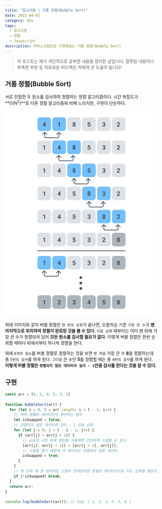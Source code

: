 ```yaml
---
title: "알고리즘 | 거품 정렬(Bubble Sort)"
date: 2021-04-02
category: dev
tags:
  - 알고리즘
  - 정렬
  - Javascript
description: 자바스크립트로 구현해보는 거품 정렬(Bubble Sort)
---
```


> 이 포스트는 제가 개인적으로 공부한 내용을 정리한 글입니다. 잘못된 내용이나 부족한 부분 등 자유로운 피드백은 저에게 큰 도움이 됩니다!

## 거품 정렬(Bubble Sort)

서로 인접한 두 원소를 검사하여 정렬하는 정렬 알고리즘이다.
시간 복잡도가 **O(N<sup>2</sup>)**로 다른 정렬 알고리즘에 비해 느리지만, 구현이 단순하다.

![Bubble Sort image](./images/bubble_sort.svg)

위에 이미지와 같이 버블 정렬은 `한 번의 순회`가 끝나면, 오름차순 기준 `가장 큰 수`가 **맨 마지막으로 위치하여 정렬이 완료된 것을 볼 수 있다.** 
`다음 순회` 때부터는 이미 맨 뒤에 가장 큰 수가 정렬되어 있어 **모든 원소를 검사할 필요가 없다.** 이렇게 버블 정렬은 한번 순회할 때마다 뒤에서부터 하나씩 정렬을 한다. 

위에 `6개의 원소`를 버블 정렬로 정렬하는 것을 보면 `맨 처음` 가장 큰 수 **8**을 정렬하는데 총 `5번의 검사`를 하게 된다.
`그다음` 큰 수인 **5**를 정렬할 때는 총 `4번의 검사`를 하게 된다. **이렇게 버블 정렬은 `정렬되지 않은 데이터의 길이 - 1`만큼 검사를 한다는 것을 알 수 있다.**



## 구현
```js
const arr = [4, 1, 8, 5, 3, 2]

function bubbleSort(arr) {
  for (let i = 0, l = arr.length; i < l - 1; i++) {
    // 이미 정렬된 데이터인지 확인하는 변수
    let isSwapped = false;
    // 정렬되지 않은 데이터의 길이 - 1 만큼 순회
    for (let j = 0; j < l - i - 1; j++) {
      if (arr[j] > arr[j + 1]) {
        // es6의 구조 분해 할당을 사용하면 간단하게 스왑할 수 있다.
        [arr[j], arr[j + 1]] = [arr[j + 1], arr[j]];
        // 스왑을 했기 때문에 이 데이터는 정렬되지 않은 데이터
        isSwapped = true;
      }
    }
    // 첫 순회 때 한 번이라도 스왑이 안되었다면 정렬된 데이터이므로 더는 순회할 필요가 없다.
    if (!isSwapped) break;
  }
  return arr;
}

console.log(bubbleSort(arr)); // log: [ 1, 2, 3, 4, 5, 8 ]
```
